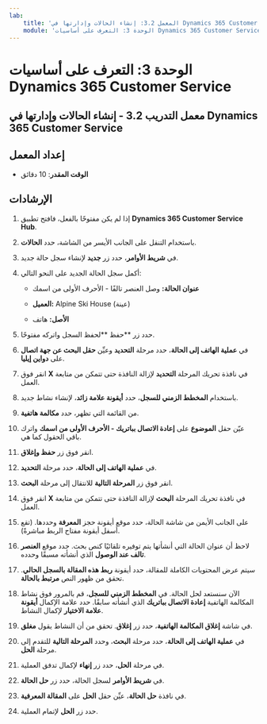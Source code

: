 ```yaml
---
lab:
    title: 'المعمل 3.2: إنشاء الحالات وإدارتها في Dynamics 365 Customer Service'
    module: 'الوحدة 3: التعرف على أساسيات Dynamics 365 Customer Service'
---
```


الوحدة 3: التعرف على أساسيات Dynamics 365 Customer Service
========================

## معمل التدريب 3.2 - إنشاء الحالات وإدارتها في Dynamics 365 Customer Service

## إعداد المعمل

  - **الوقت المقدر**: 10 دقائق

## الإرشادات

1. إذا لم يكن مفتوحًا بالفعل، فافتح تطبيق **Dynamics 365 Customer Service Hub**. 

2. باستخدام التنقل على الجانب الأيسر من الشاشة، حدد **الحالات**. 

3. في **شريط الأوامر**، حدد زر **جديد** لإنشاء سجل حالة جديد.

4. أكمل سجل الحالة الجديد على النحو التالي:

	- **عنوان الحالة:** وصل العنصر تالفًا - الأحرف الأولى من اسمك

	- **العميل:** Alpine Ski House (عينة)

	- **الأصل:** هاتف

5. حدد زر **حفظ **لحفظ السجل واتركه مفتوحًا. 

6. في **عملية الهاتف إلى الحالة**، حدد مرحلة **التحديد** وعيِّن **حقل البحث عن جهة اتصال** على **دواين إيليا**. 

7. انقر فوق **X** في نافذة تحريك المرحلة **التحديد** لإزالة النافذة حتى تتمكن من متابعة العمل. 

8. باستخدام **المخطط الزمني للسجل**، حدد **أيقونة علامة زائد**، لإنشاء نشاط جديد. 

9. من القائمة التي تظهر، حدد **مكالمة هاتفية**.

10. عيّن حقل **الموضوع** على **إعادة الاتصال بباتريك - الأحرف الأولى من اسمك** واترك باقي الحقول كما هي. 

11. انقر فوق زر **حفظ وإغلاق**. 

12. في **عملية الهاتف إلى الحالة**، حدد مرحلة **التحديد**.

13. انقر فوق زر **المرحلة التالية** للانتقال إلى مرحلة **البحث**. 

14. انقر فوق **X** في نافذة تحريك المرحلة **البحث** لإزالة النافذة حتى تتمكن من متابعة العمل. 

15. على الجانب الأيمن من شاشة الحالة، حدد موقع أيقونة حجز **المعرفة** وحددها. (تقع أسفل أيقونة مفتاح الربط مباشرةً).

16. لاحظ أن عنوان الحالة التي أنشأتها يتم توفيره تلقائيًا كنص بحث. حدد موقع **العنصر تالف عند الوصول** الذي أنشأته مسبقًا وحدده. 

17. سيتم عرض المحتويات الكاملة للمقالة، حدد أيقونة **ربط هذه المقالة بالسجل الحالي**. تحقق من ظهور النص **مرتبط بالحالة**. 

18. الآن سنستعد لحل الحالة. في **المخطط الزمني للسجل**، قم بالمرور فوق نشاط المكالمة الهاتفية **إعادة الاتصال بباتريك** الذي أنشأته سابقًا. حدد علامة الإكمال **أيقونة علامة الاختيار** لإكمال النشاط. 

19. في شاشة **إغلاق المكالمة الهاتفية**، حدد زر **إغلاق**. تحقق من أن النشاط يقول **مغلق**. 

20. في **عملية الهاتف إلى الحالة**، حدد مرحلة **البحث**، وحدد **المرحلة التالية** للتقدم إلى مرحلة **الحل**. 

21. في مرحلة **الحل**، حدد زر **إنهاء** لإكمال تدفق العملية. 

22. في **شريط الأوامر** لسجل الحالة، حدد زر **حل الحالة**.

23. في نافذة **حل الحالة**، عيِّن حقل **الحل** على **المقالة المعرفية**. 

24. حدد زر **الحل** لإتمام العملية. 
